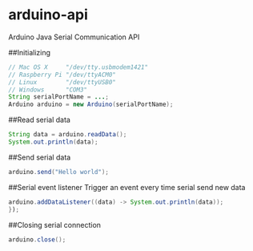# arduino-api
Arduino Java Serial Communication API

##Initializing
```Java
// Mac OS X     "/dev/tty.usbmodem1421"
// Raspberry Pi "/dev/ttyACM0"
// Linux        "/dev/ttyUSB0"
// Windows      "COM3"
String serialPortName = ...;
Arduino arduino = new Arduino(serialPortName);
```

##Read serial data
```java
String data = arduino.readData();
System.out.println(data);
```

##Send serial data
```java
arduino.send("Hello world");
```

##Serial event listener
Trigger an event every time serial send new data
```java
arduino.addDataListener((data) -> System.out.println(data));
});
```

##Closing serial connection
```java
arduino.close();
```
